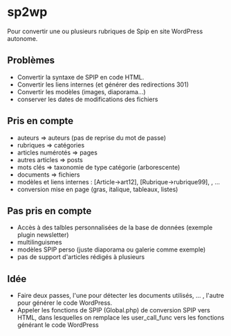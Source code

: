 # sp2wp

Pour convertir une ou plusieurs rubriques de Spip en site WordPress autonome.

## Problèmes

- Convertir la syntaxe de SPIP en code HTML.
- Convertir les liens internes (et générer des redirections 301)
- Convertir les modèles (images, diaporama...)
- conserver les dates de modifications des fichiers

## Pris en compte

- auteurs => auteurs (pas de reprise du mot de passe)
- rubriques => catégories
- articles numérotés => pages
- autres articles => posts
- mots clés => taxonomie de type catégorie (arborescente)
- documents => fichiers 
- modèles et liens internes : [Article->art12], [Rubrique->rubrique99], <doc34>, <img12> ...
- conversion mise en page (gras, italique, tableaux, listes)

## Pas pris en compte 

- Accès à des talbles personnalisées de la base de données (exemple plugin newsletter)
- multilinguismes
- modèles SPIP perso (juste diaporama ou galerie comme exemple)
- pas de support d'articles rédigés à plusieurs

## Idée

- Faire deux passes, l'une pour détecter les documents utilisés, ... , l'autre pour générer le code WordPress.
- Appeler les fonctions de SPIP (Global.php) de conversion SPIP vers HTML, dans lesquelles on remplace les user_call_func vers les fonctions générant le code WordPress
